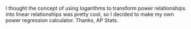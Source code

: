 I thought the concept of using logarithms to transform power relationships into linear relationships was pretty cool, so I decided to make my own power regression calculator. Thanks, AP Stats.